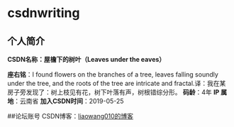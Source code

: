 # csdnwriting
## 个人简介
**CSDN名称：屋檐下的树叶（Leaves under the eaves）**

**座右铭**：I found flowers on the branches of a tree, leaves falling soundly under the tree, and the roots of the tree are intricate and fractal.译：我在某房子旁发现了：树上枝见有花，树下叶落有声，树根错综分形。
**码龄**：4年
**IP 属地**：云南省
**加入CSDN时间**：2019-05-25

##论坛账号
CSDN博客：[liaowang010的博客](https://blog.csdn.net/liaowang010)
